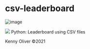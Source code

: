 # csv-leaderboard

![image](https://www.codefactor.io/repository/github/KennyOliver/csv-leaderboard/badge?style=for-the-badge)

[![](https://repl.it/badge/github/KennyOliver/csv-leaderboard)](https://repl.it/@KennyOliver/csv-leaderboard)
Python: Leaderboard using CSV files

Kenny Oliver ©2021
